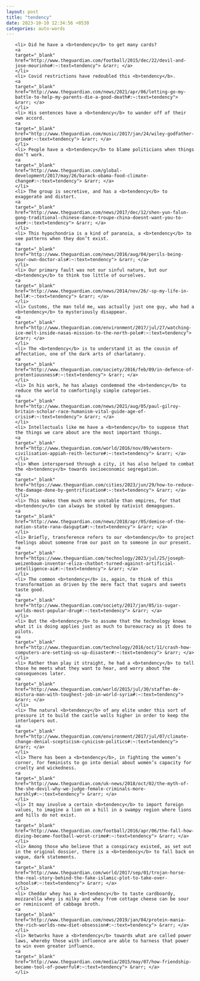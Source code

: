 ```yaml
---
layout: post
title: "tendency"
date: 2023-10-10 12:34:56 +0530
categories: auto-words
---
```

<ol>

    <li> Did he have a <b>tendency</b> to get many cards?
    <a 
    target="_blank" 
    href="http://www.theguardian.com/football/2015/dec/22/devil-and-jose-mourinho#:~:text=tendency"> &rarr; </a>
    </li>
    <li> Covid restrictions have redoubled this <b>tendency</b>.
    <a 
    target="_blank" 
    href="http://www.theguardian.com/news/2021/apr/06/letting-go-my-battle-to-help-my-parents-die-a-good-death#:~:text=tendency"> &rarr; </a>
    </li>
    <li> His sentences have a <b>tendency</b> to wander off of their own accord.
    <a 
    target="_blank" 
    href="http://www.theguardian.com/music/2017/jan/24/wiley-godfather-grime#:~:text=tendency"> &rarr; </a>
    </li>
    <li> People have a <b>tendency</b> to blame politicians when things don’t work.
    <a 
    target="_blank" 
    href="http://www.theguardian.com/global-development/2017/may/26/barack-obama-food-climate-change#:~:text=tendency"> &rarr; </a>
    </li>
    <li> The group is secretive, and has a <b>tendency</b> to exaggerate and distort.
    <a 
    target="_blank" 
    href="http://www.theguardian.com/news/2017/dec/12/shen-yun-falun-gong-traditional-chinese-dance-troupe-china-doesnt-want-you-to-see#:~:text=tendency"> &rarr; </a>
    </li>
    <li> This hypochondria is a kind of paranoia, a <b>tendency</b> to see patterns when they don’t exist.
    <a 
    target="_blank" 
    href="http://www.theguardian.com/news/2016/aug/04/perils-being-your-own-doctor-als#:~:text=tendency"> &rarr; </a>
    </li>
    <li> Our primary fault was not our sinful nature, but our <b>tendency</b> to think too little of ourselves.
    <a 
    target="_blank" 
    href="http://www.theguardian.com/news/2014/nov/26/-sp-my-life-in-hell#:~:text=tendency"> &rarr; </a>
    </li>
    <li> Customs, the man told me, was actually just one guy, who had a <b>tendency</b> to mysteriously disappear.
    <a 
    target="_blank" 
    href="http://www.theguardian.com/environment/2017/jul/27/watching-ice-melt-inside-nasas-mission-to-the-north-pole#:~:text=tendency"> &rarr; </a>
    </li>
    <li> The <b>tendency</b> is to understand it as the cousin of affectation, one of the dark arts of charlatanry.
    <a 
    target="_blank" 
    href="http://www.theguardian.com/society/2016/feb/09/in-defence-of-pretentiousness#:~:text=tendency"> &rarr; </a>
    </li>
    <li> In his work, he has always condemned the <b>tendency</b> to reduce the world to comfortingly simple categories.
    <a 
    target="_blank" 
    href="http://www.theguardian.com/news/2021/aug/05/paul-gilroy-britain-scholar-race-humanism-vital-guide-age-of-crisis#:~:text=tendency"> &rarr; </a>
    </li>
    <li> Intellectuals like me have a <b>tendency</b> to suppose that the things we care about are the most important things.
    <a 
    target="_blank" 
    href="http://www.theguardian.com/world/2016/nov/09/western-civilisation-appiah-reith-lecture#:~:text=tendency"> &rarr; </a>
    </li>
    <li> When interspersed through a city, it has also helped to combat the <b>tendency</b> towards socioeconomic segregation.
    <a 
    target="_blank" 
    href="https://www.theguardian.com/cities/2023/jun/29/how-to-reduce-the-damage-done-by-gentrification#:~:text=tendency"> &rarr; </a>
    </li>
    <li> This makes them much more unstable than empires, for that <b>tendency</b> can always be stoked by nativist demagogues.
    <a 
    target="_blank" 
    href="http://www.theguardian.com/news/2018/apr/05/demise-of-the-nation-state-rana-dasgupta#:~:text=tendency"> &rarr; </a>
    </li>
    <li> Briefly, transference refers to our <b>tendency</b> to project feelings about someone from our past on to someone in our present.
    <a 
    target="_blank" 
    href="https://www.theguardian.com/technology/2023/jul/25/joseph-weizenbaum-inventor-eliza-chatbot-turned-against-artificial-intelligence-ai#:~:text=tendency"> &rarr; </a>
    </li>
    <li> The common <b>tendency</b> is, again, to think of this transformation as driven by the mere fact that sugars and sweets taste good.
    <a 
    target="_blank" 
    href="http://www.theguardian.com/society/2017/jan/05/is-sugar-worlds-most-popular-drug#:~:text=tendency"> &rarr; </a>
    </li>
    <li> But the <b>tendency</b> to assume that the technology knows what it is doing applies just as much to bureaucracy as it does to pilots.
    <a 
    target="_blank" 
    href="http://www.theguardian.com/technology/2016/oct/11/crash-how-computers-are-setting-us-up-disaster#:~:text=tendency"> &rarr; </a>
    </li>
    <li> Rather than play it straight, he had a <b>tendency</b> to tell those he meets what they want to hear, and worry about the consequences later.
    <a 
    target="_blank" 
    href="http://www.theguardian.com/world/2015/jul/30/staffan-de-mistura-man-with-toughest-job-in-world-syria#:~:text=tendency"> &rarr; </a>
    </li>
    <li> The natural <b>tendency</b> of any elite under this sort of pressure it to build the castle walls higher in order to keep the interlopers out.
    <a 
    target="_blank" 
    href="http://www.theguardian.com/environment/2017/jul/07/climate-change-denial-scepticism-cynicism-politics#:~:text=tendency"> &rarr; </a>
    </li>
    <li> There has been a <b>tendency</b>, in fighting the women’s corner, for feminists to go into denial about women’s capacity for cruelty and wickedness.
    <a 
    target="_blank" 
    href="http://www.theguardian.com/uk-news/2018/oct/02/the-myth-of-the-she-devil-why-we-judge-female-criminals-more-harshly#:~:text=tendency"> &rarr; </a>
    </li>
    <li> It may involve a certain <b>tendency</b> to import foreign values, to imagine a lion on a hill in a swampy region where lions and hills do not exist.
    <a 
    target="_blank" 
    href="http://www.theguardian.com/football/2016/apr/06/the-fall-how-diving-became-football-worst-crime#:~:text=tendency"> &rarr; </a>
    </li>
    <li> Among those who believe that a conspiracy existed, as set out in the original dossier, there is a <b>tendency</b> to fall back on vague, dark statements.
    <a 
    target="_blank" 
    href="http://www.theguardian.com/world/2017/sep/01/trojan-horse-the-real-story-behind-the-fake-islamic-plot-to-take-over-schools#:~:text=tendency"> &rarr; </a>
    </li>
    <li> Cheddar whey has a <b>tendency</b> to taste cardboardy, mozzarella whey is milky and whey from cottage cheese can be sour or reminiscent of cabbage broth.
    <a 
    target="_blank" 
    href="http://www.theguardian.com/news/2019/jan/04/protein-mania-the-rich-worlds-new-diet-obsession#:~:text=tendency"> &rarr; </a>
    </li>
    <li> Networks have a <b>tendency</b> towards what are called power laws, whereby those with influence are able to harness that power to win even greater influence.
    <a 
    target="_blank" 
    href="http://www.theguardian.com/media/2015/may/07/how-friendship-became-tool-of-powerful#:~:text=tendency"> &rarr; </a>
    </li>
